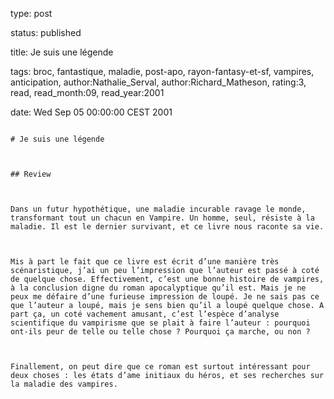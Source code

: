 type: post
status: published
title: Je suis une légende
tags:  broc,  fantastique,  maladie,  post-apo,  rayon-fantasy-et-sf,  vampires, anticipation, author:Nathalie_Serval, author:Richard_Matheson, rating:3, read, read_month:09, read_year:2001
date: Wed Sep 05 00:00:00 CEST 2001
~~~~~~
# Je suis une légende

## Review

Dans un futur hypothétique, une maladie incurable ravage le monde, transformant tout un chacun en Vampire. Un homme, seul, résiste à la maladie. Il est le dernier survivant, et ce livre nous raconte sa vie.  
  
Mis à part le fait que ce livre est écrit d’une manière très scénaristique, j’ai un peu l’impression que l’auteur est passé à coté de quelque chose. Effectivement, c’est une bonne histoire de vampires, à la conclusion digne du roman apocalyptique qu’il est. Mais je ne peux me défaire d’une furieuse impression de loupé. Je ne sais pas ce que l’auteur a loupé, mais je sens bien qu’il a loupé quelque chose. A part ça, un coté vachement amusant, c’est l’espèce d’analyse scientifique du vampirisme que se plait à faire l’auteur : pourquoi ont-ils peur de telle ou telle chose ? Pourquoi ça marche, ou non ?  
  
Finallement, on peut dire que ce roman est surtout intéressant pour deux choses : les états d’ame initiaux du héros, et ses recherches sur la maladie des vampires.